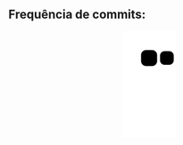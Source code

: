 <h2>Frequência de commits:</h2>
<picture>
  <source media="(prefers-color-scheme: dark)" srcset="https://raw.githubusercontent.com/imnotSabrina/imnotSabrina/output/github-contribution-grid-snake-dark.svg">
  <source media="(prefers-color-scheme: light)" srcset="https://raw.githubusercontent.com/imnotSabrina/imnotSabrina/output/github-contribution-grid-snake.svg">
  <img alt="GitHub contribution grid snake animation" src="https://github.com/imnotSabrina/imnotSabrina/blob/main/output/github-contribution-grid-snake.svg" style="display: block; margin: auto;">
</picture>

